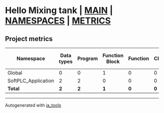 # Hello Mixing tank | [MAIN] | [NAMESPACES] | [METRICS]  

## Project metrics

| Namespace | Data types | Program | Function Block | Function | Class | Lines of code | Maintainable size |
| --------- | ---------- | ------- | -------------- | -------- | ----- | ------------- | ----------------- |
| Global | 0 | 0 | 1 | 0 | 0 | 26 | 45 |  
| SoftPLC_Application | 2 | 2 | 0 | 0 | 0 | 183 | 198 |  
| __Total__ | __2__ | __2__ | __1__ | __0__ | __0__ | __209__ | __243__ |  

---
Autogenerated with [ia_tools](https://github.com/tkucic/ia_tools)  

[MAIN]: ../index_st.md
[NAMESPACES]: ../docs/ns/nsList_st.md
[METRICS]: metrics_st.md
